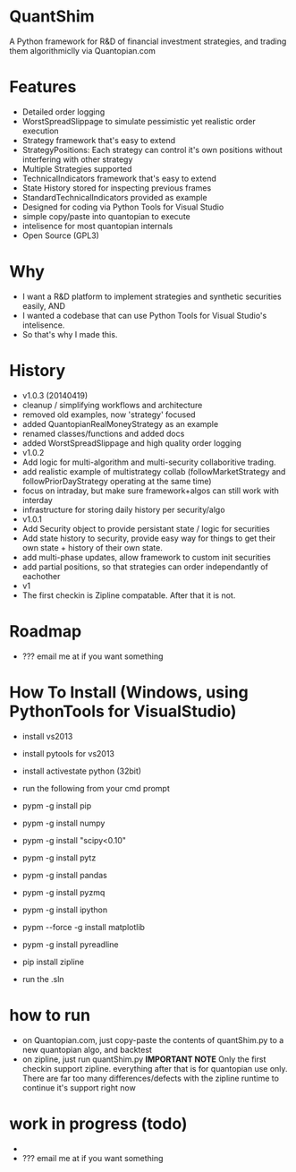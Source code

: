 QuantShim
=========

A Python framework for R&D of financial investment strategies, and trading them algorithmiclly via Quantopian.com


Features
========
- Detailed order logging
- WorstSpreadSlippage to simulate pessimistic yet realistic order execution
- Strategy framework that's easy to extend
 - StrategyPositions: Each strategy can control it's own positions without interfering with other strategy
 - Multiple Strategies supported
- TechnicalIndicators framework that's easy to extend
 - State History stored for inspecting previous frames
 - StandardTechnicalIndicators provided as example
- Designed for coding via Python Tools for Visual Studio
 - simple copy/paste into quantopian to execute
 - intelisence for most quantopian internals
- Open Source (GPL3)

Why
===
- I want a R&D platform to implement strategies and synthetic securities easily, AND
- I wanted a codebase that can use Python Tools for Visual Studio's intelisence.  
 - So that's why I made this.

History
======
- v1.0.3 (20140419)
 - cleanup / simplifying workflows and architecture 
  - removed old examples,  now 'strategy' focused
  - added QuantopianRealMoneyStrategy as an example
  - renamed classes/functions and added docs
  - added WorstSpreadSlippage and high quality order logging
- v1.0.2
 - Add logic for multi-algorithm and multi-security collaboritive trading.
  - add realistic example of multistrategy collab (followMarketStrategy and followPriorDayStrategy operating at the same time)
 - focus on intraday, but make sure framework+algos can still work with interday
 - infrastructure for storing daily history per security/algo
- v1.0.1
 - Add Security object to provide persistant state / logic for securities
 - Add state history to security, provide easy way for things to get their own state + history of their own state.
 - add multi-phase updates, allow framework to custom init securities
 - add partial positions, so that strategies can order independantly of eachother
- v1
 - The first checkin is Zipline compatable.  After that it is not.


Roadmap
=============
- ???  email me at <jasons aat novaleaf doot coom> if you want something




How To Install (Windows, using PythonTools for VisualStudio)
================

- install vs2013
- install pytools for vs2013
- install activestate python (32bit)
- run the following from your cmd prompt

 - pypm -g install pip
 - pypm -g install numpy
 - pypm -g install "scipy<0.10"
 - pypm -g install pytz
 - pypm -g install pandas
 - pypm -g install pyzmq
 - pypm -g install ipython
 - pypm --force -g install matplotlib
 - pypm -g install pyreadline
 - pip install zipline  

- run the .sln

how to run
==========
- on Quantopian.com, just copy-paste the contents of quantShim.py to a new quantopian algo, and backtest
- on zipline, just run quantShim.py  **IMPORTANT NOTE** Only the first checkin support zipline.  everything after that is for quantopian use only.
There are far too many differences/defects with the zipline runtime to continue it's support right now
 

work in progress (todo)
========
- 
- ???  email me at <jasons aat novaleaf doot coom> if you want something



